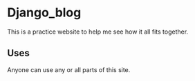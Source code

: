 # Django_blog
This is a practice website to help me see how it all fits together.
## Uses
Anyone can use any or all parts of this site.
